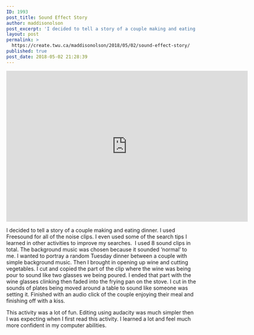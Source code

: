 ```yaml
---
ID: 1993
post_title: Sound Effect Story
author: maddisonolson
post_excerpt: 'I decided to tell a story of a couple making and eating dinner. I used Freesound for all of the noise clips. I even used some of the search tips I learned in other activities to improve my searches.&nbsp; I used 8 sound clips in total. The background music was chosen because it sounded &lsquo;normal&rsquo; &hellip; <p><a href="https://create.twu.ca/maddisonolson/2018/05/02/sound-effect-story/">+<span>  Read More</span></a></p>'
layout: post
permalink: >
  https://create.twu.ca/maddisonolson/2018/05/02/sound-effect-story/
published: true
post_date: 2018-05-02 21:28:39
---
```

<iframe width="640" height="400" scrolling="no" frameborder="no" src="https://w.soundcloud.com/player/?visual=true&#038;url=https%3A%2F%2Fapi.soundcloud.com%2Ftracks%2F438640617&%23038;show_artwork=true&%23038;maxwidth=640&%23038;maxheight=960&%23038;dnt=1"></iframe>

I decided to tell a story of a couple making and eating dinner. I used Freesound for all of the noise clips. I even used some of the search tips I learned in other activities to improve my searches.  I used 8 sound clips in total. The background music was chosen because it sounded &#8216;normal&#8217; to me. I wanted to portray a random Tuesday dinner between a couple with simple background music. Then I brought in opening up wine and cutting vegetables. I cut and copied the part of the clip where the wine was being pour to sound like two glasses we being poured. I ended that part with the wine glasses clinking then faded into the frying pan on the stove. I cut in the sounds of plates being moved around a table to sound like someone was setting it. Finished with an audio click of the couple enjoying their meal and finishing off with a kiss.

This activity was a lot of fun. Editing using audacity was much simpler then I was expecting when I first read this activity. I learned a lot and feel much more confident in my computer abilities.